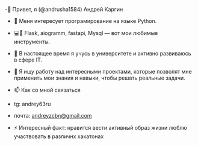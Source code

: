 -👋 Привет, я (@andrusha1584) Андрей Каргин

- 👀 Меня интересует програмирование на языке Python.
- 💻📕  Flask, aiogramm, fastapi, Mysql — вот мои любимые инструменты.

- 🌱 В настоящее время я учусь в университете и активно развиваюсь в сфере IT. 

- 💞️  Я ищу работу над интересными проектами, которые позволят мне применить мои знания и навыки, чтобы решать реальные задачи. 

- 📫 Как со мной связаться
-  tg: andrey63ru
-  почта: andreyzcbn@gmail.com  

- ⚡ Интересный факт: нравится вести активный образ жизни
        люблю участвовать в различнх хакатонах




<!---
andrusha1584/andrusha1584 is a ✨ special ✨ repository because its `README.md` (this file) appears on your GitHub profile.
You can click the Preview link to take a look at your changes.
--->
